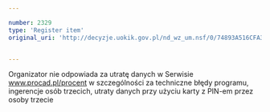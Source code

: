 ```yaml
---

number: 2329
type: 'Register item'
original_uri: 'http://decyzje.uokik.gov.pl/nd_wz_um.nsf/0/74893A516CFA317AC12578AB0039B5F7?OpenDocument'


---
```


Organizator nie odpowiada za utratę danych w Serwisie www.procad.pl/procent w szczególności za techniczne błędy programu, ingerencje osób trzecich, utraty danych przy użyciu karty z PIN-em przez osoby trzecie
